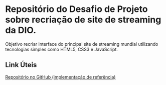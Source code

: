 # Repositório do Desafio de Projeto sobre recriação de site de streaming da DIO.
Objetivo recriar interface do principal site de streaming mundial utilizando tecnologias simples como HTML5, CSS3 e JavaScript.

## Link Úteis
[Repositório no GitHub (implementação de referência)](https://github.com/felipeAguiarCode/netflix-clone)
